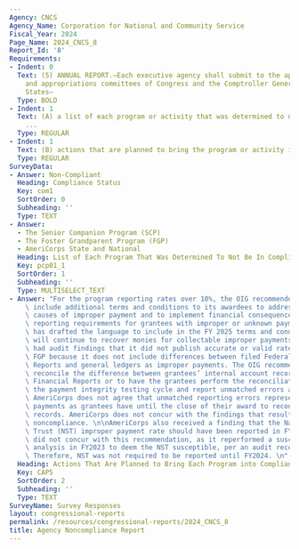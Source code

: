```yaml
---
Agency: CNCS
Agency_Name: Corporation for National and Community Service
Fiscal_Year: 2024
Page_Name: 2024_CNCS_8
Report_Id: '8'
Requirements:
- Indent: 0
  Text: (5) ANNUAL REPORT.—Each executive agency shall submit to the appropriate authorizing
    and appropriations committees of Congress and the Comptroller General of the United
    States—
  Type: BOLD
- Indent: 1
  Text: (A) a list of each program or activity that was determined to not be in compliance
    ...
  Type: REGULAR
- Indent: 1
  Text: (B) actions that are planned to bring the program or activity into compliance.
  Type: REGULAR
SurveyData:
- Answer: Non-Compliant
  Heading: Compliance Status
  Key: com1
  SortOrder: 0
  Subheading: ''
  Type: TEXT
- Answer:
  - The Senior Companion Program (SCP)
  - The Foster Grandparent Program (FGP)
  - AmeriCorps State and National
  Heading: List of Each Program That Was Determined To Not Be In Compliance
  Key: pcp01_1
  SortOrder: 1
  Subheading: ''
  Type: MULTISELECT_TEXT
- Answer: "For the program reporting rates over 10%, the OIG recommended AmeriCorps\
    \ include additional terms and conditions to its awardees to address the root\
    \ causes of improper payment and to implement financial consequences or additional\
    \ reporting requirements for grantees with improper or unknown payments. AmeriCorps\
    \ has drafted the language to include in the FY 2025 terms and conditions and\
    \ will continue to recover monies for collectable improper payments. \n\nAmeriCorps\
    \ had audit findings that it did not publish accurate or valid rates for ASN or\
    \ FGP because it does not include differences between filed Federal Financial\
    \ Reports and general ledgers as improper payments. The OIG recommends AmeriCorps\
    \ reconcile the difference between grantees’ internal account records and Federal\
    \ Financial Reports or to have the grantees perform the reconciliation during\
    \ the payment integrity testing cycle and report unmatched errors as unknown payments.\
    \ AmeriCorps does not agree that unmatched reporting errors represent improper\
    \ payments as grantees have until the close of their award to reconcile its accounting\
    \ records. AmeriCorps does not concur with the findings that resulted in the reported\
    \ noncompliance. \n\nAmeriCorps also received a finding that the National Service\
    \ Trust (NST) improper payment rate should have been reported in FY 2023. AmeriCorps\
    \ did not concur with this recommendation, as it reperformed a susceptibility\
    \ analysis in FY2023 to deem the NST susceptible, per an audit recommendation.\
    \ Therefore, NST was not required to be reported until FY2024. \n"
  Heading: Actions That Are Planned to Bring Each Program into Compliance
  Key: CAP5
  SortOrder: 2
  Subheading: ''
  Type: TEXT
SurveyName: Survey Responses
layout: congressional-reports
permalink: /resources/congressional-reports/2024_CNCS_8
title: Agency Noncompliance Report
---
```

